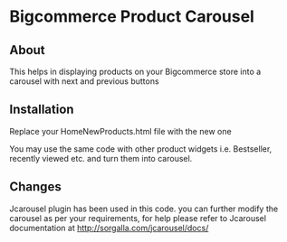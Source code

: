 # Bigcommerce Product Carousel

<h2>About</h2>

This helps in displaying products on your Bigcommerce store into a carousel with next and previous buttons  

<h2>Installation</h2>

Replace your HomeNewProducts.html file with the new one 

You may use the same code with other product widgets i.e. Bestseller, recently viewed etc. and turn them into carousel.

<h2>Changes</h2>

Jcarousel plugin has been used in this code.
you can further modify the carousel as per your requirements, for help please refer to Jcarousel documentation at http://sorgalla.com/jcarousel/docs/
